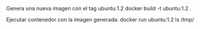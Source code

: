 Genera una nueva imagen con el tag ubuntu:1.2 
docker build -t ubuntu:1.2 .

Ejecutar contenedor con la imagen generada:
docker run ubuntu:1.2 ls /tmp/
